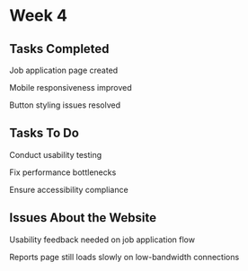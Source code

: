 # Week 4

## Tasks Completed

Job application page created

Mobile responsiveness improved

Button styling issues resolved

## Tasks To Do

Conduct usability testing

Fix performance bottlenecks

Ensure accessibility compliance

## Issues About the Website

Usability feedback needed on job application flow

Reports page still loads slowly on low-bandwidth connections

